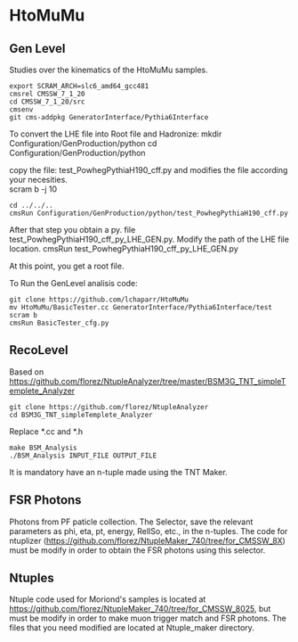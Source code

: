 # HtoMuMu

## Gen Level
Studies over the kinematics of the HtoMuMu samples.

	export SCRAM_ARCH=slc6_amd64_gcc481
	cmsrel CMSSW_7_1_20
	cd CMSSW_7_1_20/src
	cmsenv
	git cms-addpkg GeneratorInterface/Pythia6Interface
	
To convert the LHE file into Root file and Hadronize:
	mkdir Configuration/GenProduction/python
	cd Configuration/GenProduction/python
	
copy the file: test_PowhegPythiaH190_cff.py and modifies the file according your necesities.	
	scram b -j 10
	
	cd ../../..
	cmsRun Configuration/GenProduction/python/test_PowhegPythiaH190_cff.py
	
After that step you obtain a py. file test_PowhegPythiaH190_cff_py_LHE_GEN.py. Modify the path of the LHE file location.
  cmsRun test_PowhegPythiaH190_cff_py_LHE_GEN.py
  
At this point, you get a root file.

To Run the GenLevel analisis code:

	git clone https://github.com/lchaparr/HtoMuMu
	mv HtoMuMu/BasicTester.cc GeneratorInterface/Pythia6Interface/test
	scram b
	cmsRun BasicTester_cfg.py

## RecoLevel
Based on https://github.com/florez/NtupleAnalyzer/tree/master/BSM3G_TNT_simpleTemplete_Analyzer

	git clone https://github.com/florez/NtupleAnalyzer
	cd BSM3G_TNT_simpleTemplete_Analyzer
Replace *.cc and *.h

	make BSM_Analysis
	./BSM_Analysis INPUT_FILE OUTPUT_FILE
It is mandatory have an n-tuple made using the TNT Maker.

## FSR Photons
Photons from PF paticle collection. The Selector, save the relevant parameters as phi, eta, pt, energy, RelISo, etc., in the n-tuples. The code for ntuplizer (https://github.com/florez/NtupleMaker_740/tree/for_CMSSW_8X) must be modify in order to obtain the FSR photons using this selector.

## Ntuples
Ntuple code used for Moriond's samples is located at https://github.com/florez/NtupleMaker_740/tree/for_CMSSW_8025, but must be modify in order to make muon trigger match and FSR photons. The files that you need modified are located at Ntuple_maker directory.
